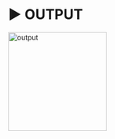 # :arrow_forward: OUTPUT 
<img width="200" alt="output" src="https://user-images.githubusercontent.com/41688158/178888910-655b7dbe-e434-408b-8b60-5409107ea8b7.png">
